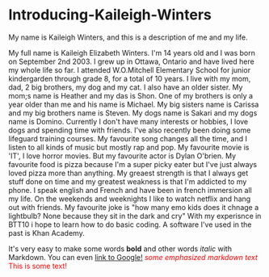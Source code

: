 # Introducing-Kaileigh-Winters

My name is Kaileigh Winters, and this is a description of me and my life.

My full name is Kaileigh Elizabeth Winters. I'm 14 years old and I was born on September 2nd 2003.
I grew up in Ottawa, Ontario and have lived here my whole life so far. I attended W.O.Mitchell Elementary School for junior kindergarden through grade 8, for a total of 10 years. 
I live with my mom, dad, 2 big brothers, my dog and my cat. I also have an older sister. My mom;s name is Heather and my das is Shon. One of my brothers is only a year older than me and his name is Michael. My big sisters name is Carissa and my big brothers name is Steven. My dogs name is Sakari and my dogs name is Domino. 
Currently I don't have many interests or hobbies, I love dogs and spending time with friends. I've also recently been doing some lifeguard training courses. 
My favourite song changes all the time, and I listen to all kinds of music but mostly rap and pop. 
My favourite movie is 'IT', I love horror movies. But my favourite actor is Dylan O'brien. 
My favourite food is pizza because I'm a super picky eater but I've just always loved pizza more than anything. 
My greaest strength is that I always get stuff done on time and my greatest weakness is that I'm addicted to my phone. 
I speak english and  French and have been in french immersion all my life. 
On the weekends and weeknights I like to watch netflix and hang out with friends.
My favourite joke is "how many emo kids does it chnage a lightbulb? None because they sit in the dark and cry" 
With my experisnce in BTT10 i hope to learn how to do basic coding. A software I've used in the past is Khan Academy.


It's very easy to make some words **bold** and other words *italic* with Markdown. You can even [link to Google!](http://google.com)
<span style="color:red"> *some emphasized markdown text*</span>
<font color="red">This is some text!</font>
